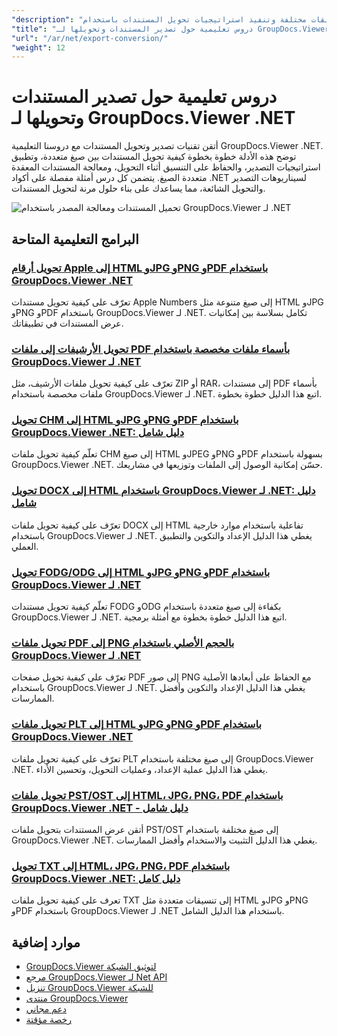 ```yaml
---
"description": "دروس تعليمية كاملة لتصدير المستندات إلى تنسيقات مختلفة وتنفيذ استراتيجيات تحويل المستندات باستخدام GroupDocs.Viewer لـ .NET."
"title": "دروس تعليمية حول تصدير المستندات وتحويلها لـ GroupDocs.Viewer .NET"
"url": "/ar/net/export-conversion/"
"weight": 12
---
```


# دروس تعليمية حول تصدير المستندات وتحويلها لـ GroupDocs.Viewer .NET

أتقن تقنيات تصدير وتحويل المستندات مع دروسنا التعليمية GroupDocs.Viewer .NET. توضح هذه الأدلة خطوة بخطوة كيفية تحويل المستندات بين صيغ متعددة، وتطبيق استراتيجيات التصدير، والحفاظ على التنسيق أثناء التحويل، ومعالجة المستندات المعقدة متعددة الصيغ. يتضمن كل درس أمثلة مفصلة على أكواد .NET لسيناريوهات التصدير والتحويل الشائعة، مما يساعدك على بناء حلول مرنة لتحويل المستندات.

![تحميل المستندات ومعالجة المصدر باستخدام GroupDocs.Viewer لـ .NET](/viewer/export-conversion/image.png)

## البرامج التعليمية المتاحة

### [تحويل أرقام Apple إلى HTML وJPG وPNG وPDF باستخدام GroupDocs.Viewer .NET](./convert-apple-numbers-groupdocs-viewer-net/)
تعرّف على كيفية تحويل مستندات Apple Numbers إلى صيغ متنوعة مثل HTML وJPG وPNG وPDF باستخدام GroupDocs.Viewer لـ .NET. تكامل بسلاسة بين إمكانيات عرض المستندات في تطبيقاتك.

### [تحويل الأرشيفات إلى ملفات PDF بأسماء ملفات مخصصة باستخدام GroupDocs.Viewer لـ .NET](./groupdocs-viewer-dotnet-convert-archives-to-pdfs-custom-filenames/)
تعرّف على كيفية تحويل ملفات الأرشيف، مثل ZIP أو RAR، إلى مستندات PDF بأسماء ملفات مخصصة باستخدام GroupDocs.Viewer لـ .NET. اتبع هذا الدليل خطوة بخطوة.

### [تحويل CHM إلى HTML وJPG وPNG وPDF باستخدام GroupDocs.Viewer .NET: دليل شامل](./convert-chm-to-html-jpg-png-pdf-groupdocs-viewer-net/)
تعلّم كيفية تحويل ملفات CHM إلى صيغ HTML وJPEG وPNG وPDF بسهولة باستخدام GroupDocs.Viewer .NET. حسّن إمكانية الوصول إلى الملفات وتوزيعها في مشاريعك.

### [تحويل DOCX إلى HTML باستخدام GroupDocs.Viewer لـ .NET: دليل شامل](./groupdocs-viewer-dotnet-docx-to-html/)
تعرّف على كيفية تحويل ملفات DOCX إلى HTML تفاعلية باستخدام موارد خارجية باستخدام GroupDocs.Viewer لـ .NET. يغطي هذا الدليل الإعداد والتكوين والتطبيق العملي.

### [تحويل FODG/ODG إلى HTML وJPG وPNG وPDF باستخدام GroupDocs.Viewer لـ .NET](./convert-fodg-og-documents-groupdocs-viewer-net/)
تعلّم كيفية تحويل مستندات FODG وODG بكفاءة إلى صيغ متعددة باستخدام GroupDocs.Viewer لـ .NET. اتبع هذا الدليل خطوة بخطوة مع أمثلة برمجية.

### [تحويل ملفات PDF إلى PNG بالحجم الأصلي باستخدام GroupDocs.Viewer لـ .NET](./convert-pdfs-to-png-groupdocs-viewer-net/)
تعرّف على كيفية تحويل صفحات PDF إلى صور PNG مع الحفاظ على أبعادها الأصلية باستخدام GroupDocs.Viewer لـ .NET. يغطي هذا الدليل الإعداد والتكوين وأفضل الممارسات.

### [تحويل ملفات PLT إلى HTML وJPG وPNG وPDF باستخدام GroupDocs.Viewer .NET](./convert-plt-files-groupdocs-viewer-net/)
تعرّف على كيفية تحويل ملفات PLT إلى صيغ مختلفة باستخدام GroupDocs.Viewer .NET. يغطي هذا الدليل عملية الإعداد، وعمليات التحويل، وتحسين الأداء.

### [تحويل ملفات PST/OST إلى HTML، JPG، PNG، PDF باستخدام GroupDocs.Viewer .NET - دليل شامل](./convert-pst-ost-files-groupdocs-viewer-net/)
أتقن عرض المستندات بتحويل ملفات PST/OST إلى صيغ مختلفة باستخدام GroupDocs.Viewer .NET. يغطي هذا الدليل التثبيت والاستخدام وأفضل الممارسات.

### [تحويل TXT إلى HTML، JPG، PNG، PDF باستخدام GroupDocs.Viewer .NET: دليل كامل](./groupdocs-viewer-dotnet-txt-conversion-guide/)
تعرف على كيفية تحويل ملفات TXT إلى تنسيقات متعددة مثل HTML وJPG وPNG وPDF باستخدام GroupDocs.Viewer لـ .NET باستخدام هذا الدليل الشامل.

## موارد إضافية

- [GroupDocs.Viewer لتوثيق الشبكة](https://docs.groupdocs.com/viewer/net/)
- [مرجع GroupDocs.Viewer لـ Net API](https://reference.groupdocs.com/viewer/net/)
- [تنزيل GroupDocs.Viewer للشبكة](https://releases.groupdocs.com/viewer/net/)
- [منتدى GroupDocs.Viewer](https://forum.groupdocs.com/c/viewer/9)
- [دعم مجاني](https://forum.groupdocs.com/)
- [رخصة مؤقتة](https://purchase.groupdocs.com/temporary-license/)